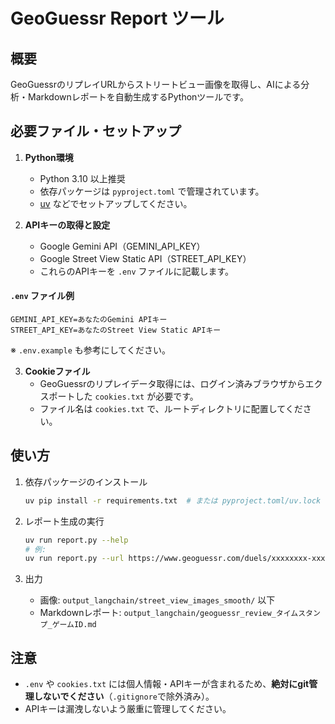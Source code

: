 
# GeoGuessr Report ツール

## 概要
GeoGuessrのリプレイURLからストリートビュー画像を取得し、AIによる分析・Markdownレポートを自動生成するPythonツールです。

## 必要ファイル・セットアップ

1. **Python環境**
   - Python 3.10 以上推奨
   - 依存パッケージは `pyproject.toml` で管理されています。
   - [uv](https://github.com/astral-sh/uv) などでセットアップしてください。

2. **APIキーの取得と設定**
   - Google Gemini API（GEMINI_API_KEY）
   - Google Street View Static API（STREET_API_KEY）
   - これらのAPIキーを `.env` ファイルに記載します。

#### `.env` ファイル例
```env
GEMINI_API_KEY=あなたのGemini APIキー
STREET_API_KEY=あなたのStreet View Static APIキー
```
※ `.env.example` も参考にしてください。

3. **Cookieファイル**
   - GeoGuessrのリプレイデータ取得には、ログイン済みブラウザからエクスポートした `cookies.txt` が必要です。
   - ファイル名は `cookies.txt` で、ルートディレクトリに配置してください。

## 使い方

1. 依存パッケージのインストール
   ```sh
   uv pip install -r requirements.txt  # または pyproject.toml/uv.lock を利用
   ```

2. レポート生成の実行
   ```sh
   uv run report.py --help
   # 例:
   uv run report.py --url https://www.geoguessr.com/duels/xxxxxxxx-xxxx-xxxx-xxxx-xxxxxxxxxxxx/replay --cookie cookies.txt
   ```

3. 出力
   - 画像: `output_langchain/street_view_images_smooth/` 以下
   - Markdownレポート: `output_langchain/geoguessr_review_タイムスタンプ_ゲームID.md`

## 注意
- `.env` や `cookies.txt` には個人情報・APIキーが含まれるため、**絶対にgit管理しないでください**（`.gitignore`で除外済み）。
- APIキーは漏洩しないよう厳重に管理してください。
